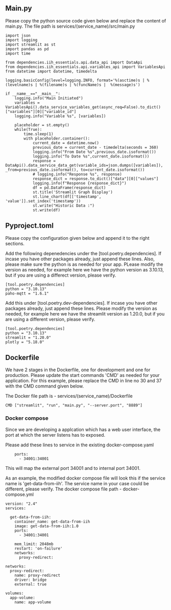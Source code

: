 ## Main.py

Please copy the python source code given below and replace the content of main.py. The file path is services/(service_name)/src/main.py

```
import json
import logging
import streamlit as st
import pandas as pd
import time

from dependencies.iih_essentials.api.data_api import DataApi
from dependencies.iih_essentials.api.variables_api import VariablesApi
from datetime import datetime, timedelta
 
logging.basicConfig(level=logging.INFO, format='%(asctime)s | %(levelname)s | %(filename)s | %(funcName)s |  %(message)s')

if __name__=="__main__":
    logging.info("Main Initiated")
    variables = VariablesApi().data_service_variables_get(async_req=False).to_dict()["variables"][0]["variable_id"]
    logging.info("Variable %s", [variables])

    placeholder = st.empty()
    while(True):
        time.sleep(1)
        with placeholder.container():
            current_date = datetime.now()
            previous_date = current_date - timedelta(seconds = 360)
            logging.info("From Date %s",previous_date.isoformat())
            logging.info("To Date %s",current_date.isoformat())
            response = DataApi().data_service_data_get(variable_ids=json.dumps([variables]), _from=previous_date.isoformat(), to=current_date.isoformat())
            # logging.info("Response %s", response)
            response_dict = response.to_dict()["data"][0]["values"]
            logging.info(f"Response {response_dict}")
            df = pd.DataFrame(response_dict)
            st.title('Streamlit Graph Display')
            st.line_chart(df[['timestamp', 'value']].set_index('timestamp'))
            st.write("Historic Data :")
            st.write(df)
```



## Pyproject.toml
Please copy the configuration given below and append it to the right sections. 

Add the following depenedencies under the [tool.poetry.dependencies]. If incase you have other packages already, just append these lines. Also, please make sure the python is as needed for your app. PLease modify the version as needed, for example here we have the python version as 3.10.13, but if you are using a differect version, please verify.

```
[tool.poetry.dependencies]
python = "3.10.13"
paho-mqtt = "1.6.1"
```

Add this under [tool.poetry.dev-dependencies]. If incase you have other packages already, just append these lines. Please modify the version as needed, for example here we have the streamlit version as 1.20.0, but if you are using a different version, please verify.

```
[tool.poetry.dependencies]
python = "3.10.13"
streamlit = "1.20.0"
plotly = "5.18.0"
```

## Dockerfile 
We have 2 stages in the Dockerfile, one for development and one for production. Please update the start commands 'CMD' as needed for your application. For this example, please replace the CMD in line no 30 and 37 with the CMD command given below.

The Docker file  path is - services/(service_name)/Dockerfile
```
CMD ["streamlit", "run", "main.py", "--server.port", "8889"]
```

### Docker compose 
Since we are developing a applcation which has a web user interface, the port at which the server listens has to exposed. 

Please add these lines to service in the existing docker-compose.yaml
```
    ports:
      - 34001:34001
```
This will map the external port 34001 and to internal port 34001. 

As an example, the modified docker compose file will look this if the service name is 'get-data-from-iih'. The service name in your case could be different, please verify. The docker compose file path - docker-compose.yml

```
version: "2.4"
services:
  
  get-data-from-iih:
    container_name: get-data-from-iih
    image: get-data-from-iih:1.0
    ports:
      - 34001:34001
  
    mem_limit: 2048mb
    restart: 'on-failure'
    networks:
      proxy-redirect:
  
networks:                                                                                     
  proxy-redirect:
    name: proxy-redirect
    driver: bridge
    external: true

volumes:
  app-volume:
    name: app-volume

```